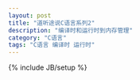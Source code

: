 ```yaml
---
layout: post
title: "道听途说C语言系列2"
description: "编译时和运行时到内存管理"
category: "C语言"
tags: "C语言 编译时 运行时"
---
```

{% include JB/setup %}
